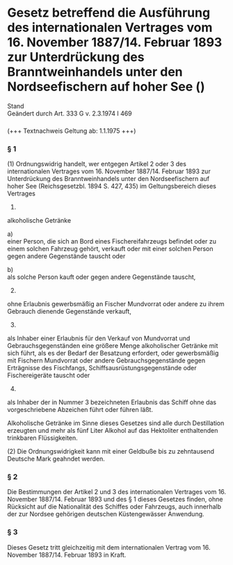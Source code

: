 Gesetz betreffend die Ausführung des internationalen Vertrages vom 16. November 1887/14. Februar 1893 zur Unterdrückung des Branntweinhandels unter den Nordseefischern auf hoher See ()
========================================================================================================================================================================================

Stand  
Geändert durch Art. 333 G v. 2.3.1974 I 469

### 

(+++ Textnachweis Geltung ab: 1.1.1975 +++)

### § 1

(1) Ordnungswidrig handelt, wer entgegen Artikel 2 oder 3 des internationalen Vertrages vom 16. November 1887/14. Februar 1893 zur Unterdrückung des Branntweinhandels unter den Nordseefischern auf hoher See (Reichsgesetzbl. 1894 S. 427, 435) im Geltungsbereich dieses Vertrages

1.  
alkoholische Getränke

a)  
einer Person, die sich an Bord eines Fischereifahrzeugs befindet oder zu einem solchen Fahrzeug gehört, verkauft oder mit einer solchen Person gegen andere Gegenstände tauscht oder

b)  
als solche Person kauft oder gegen andere Gegenstände tauscht,

2.  
ohne Erlaubnis gewerbsmäßig an Fischer Mundvorrat oder andere zu ihrem Gebrauch dienende Gegenstände verkauft,

3.  
als Inhaber einer Erlaubnis für den Verkauf von Mundvorrat und Gebrauchsgegenständen eine größere Menge alkoholischer Getränke mit sich führt, als es der Bedarf der Besatzung erfordert, oder gewerbsmäßig mit Fischern Mundvorrat oder andere Gebrauchsgegenstände gegen Erträgnisse des Fischfangs, Schiffsausrüstungsgegenstände oder Fischereigeräte tauscht oder

4.  
als Inhaber der in Nummer 3 bezeichneten Erlaubnis das Schiff ohne das vorgeschriebene Abzeichen führt oder führen läßt.

Alkoholische Getränke im Sinne dieses Gesetzes sind alle durch Destillation erzeugten und mehr als fünf Liter Alkohol auf das Hektoliter enthaltenden trinkbaren Flüssigkeiten.

(2) Die Ordnungswidrigkeit kann mit einer Geldbuße bis zu zehntausend Deutsche Mark geahndet werden.

### § 2

Die Bestimmungen der Artikel 2 und 3 des internationalen Vertrages vom 16. November 1887/14. Februar 1893 und des § 1 dieses Gesetzes finden, ohne Rücksicht auf die Nationalität des Schiffes oder Fahrzeugs, auch innerhalb der zur Nordsee gehörigen deutschen Küstengewässer Anwendung.

### § 3

Dieses Gesetz tritt gleichzeitig mit dem internationalen Vertrag vom 16. November 1887/14. Februar 1893 in Kraft.
